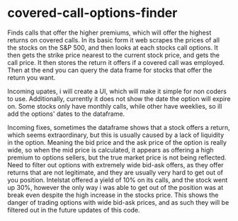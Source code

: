 # covered-call-options-finder
Finds calls that offer the higher premiums, which will offer the highest returns on covered calls. In its basic form it web scrapes the prices of all the stocks on the S&P 500, and then looks at each stocks call options. It then gets the strike price nearest to the current stock price, and gets the call price. It then stores the return it offers if a covered call was employed. Then at the end you can query the data frame for stocks that offer the return you want. 

Incoming upates, i will create a UI, which will make it simple for non coders to use. Additionally, currently it does not show the date the option will expire on. Some stocks only have monthly calls, while other have weeklies, so ill add the options' dates to the dataframe. 

Incoming fixes, sometimes the dataframe shows that a stock offers a return, which seems extraordinary, but this is usually caused by a lack of liquidity in the option. Meaning the bid price and the ask price of the option is really wide, so when the mid price is calculated, it appears as offering a high premium to options sellers, but the true market price is not being reflected. Need to filter out options with extremely wide bid-ask offers, as they offer returns that are not legitimate, and  they are usually very hard to get out of you position. Intelstat offered a yield of 10% on its calls, and the stock went up 30%, however the only way i was able to get out of the position was at break even despite the high increase in the stocks price. This shows the danger of trading options with wide bid-ask prices, and as such they will be filtered out in the future updates of this code. 
